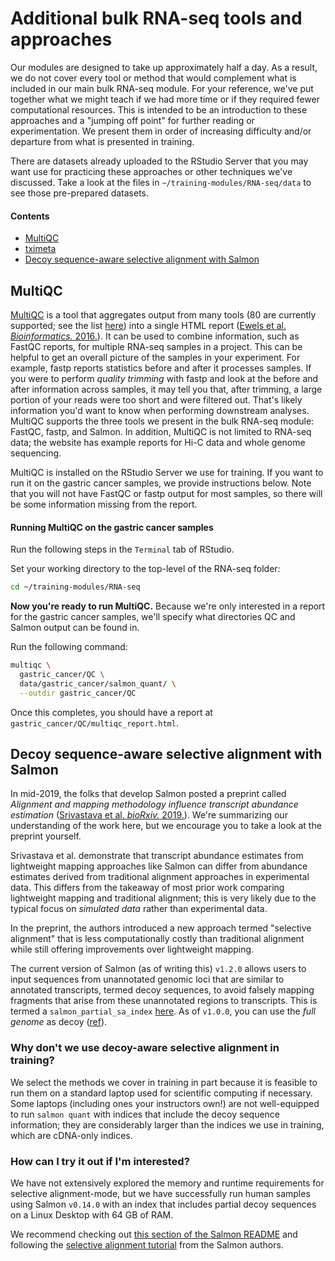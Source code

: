 # Additional bulk RNA-seq tools and approaches

Our modules are designed to take up approximately half a day.
As a result, we do not cover every tool or method that would complement what is included in our main bulk RNA-seq module.
For your reference, we've put together what we might teach if we had more time or if they required fewer computational resources.
This is intended to be an introduction to these approaches and a "jumping off point" for further reading or experimentation.
We present them in order of increasing difficulty and/or departure from what is presented in training.

There are datasets already uploaded to the RStudio Server that you may want use for practicing these approaches or other techniques we've discussed.
Take a look at the files in `~/training-modules/RNA-seq/data` to see those pre-prepared datasets.

####  Contents

* [MultiQC](#multiqc)
* [tximeta](#tximeta)
* [Decoy sequence-aware selective alignment with Salmon](#decoy-sequence-aware-selective-alignment-with-salmon)

## MultiQC

[MultiQC](https://multiqc.info/) is a tool that aggregates output from many tools (80 are currently supported; see the list [here](https://multiqc.info/docs/#multiqc-modules)) into a single HTML report ([Ewels et al. _Bioinformatics._ 2016.](http://dx.doi.org/10.1093/bioinformatics/btw354)).
It can be used to combine information, such as FastQC reports, for multiple RNA-seq samples in a project.
This can be helpful to get an overall picture of the samples in your experiment.
For example, fastp reports statistics before and after it processes samples.
If you were to perform _quality trimming_ with fastp and look at the before and after information across samples, it may tell you that, after trimming, a large portion of your reads were too short and were filtered out.
That's likely information you'd want to know when performing downstream analyses.
MultiQC supports the three tools we present in the bulk RNA-seq module: FastQC, fastp, and Salmon.
In addition, MultiQC is not limited to RNA-seq data; the website has example reports for Hi-C data and whole genome sequencing.

MultiQC is installed on the RStudio Server we use for training.
If you want to run it on the gastric cancer samples, we provide instructions below.
Note that you will not have FastQC or fastp output for most samples, so there will be some information missing from the report.

#### Running MultiQC on the gastric cancer samples

Run the following steps in the `Terminal` tab of RStudio.

Set your working directory to the top-level of the RNA-seq folder:

```bash
cd ~/training-modules/RNA-seq
```

**Now you're ready to run MultiQC.**
Because we're only interested in a report for the gastric cancer samples, we'll specify what directories QC and Salmon output can be found in.

Run the following command:

```bash
multiqc \
  gastric_cancer/QC \
  data/gastric_cancer/salmon_quant/ \
  --outdir gastric_cancer/QC
```

Once this completes, you should have a report at `gastric_cancer/QC/multiqc_report.html`.

## Decoy sequence-aware selective alignment with Salmon

In mid-2019, the folks that develop Salmon posted a preprint called _Alignment and mapping methodology influence transcript abundance estimation_ ([Srivastava et al. _bioRxiv._ 2019.](https://doi.org/10.1101/657874)).
We're summarizing our understanding of the work here, but we encourage you to take a look at the preprint yourself.

Srivastava et al. demonstrate that transcript abundance estimates from lightweight mapping approaches like Salmon can differ from abundance estimates derived from traditional alignment approaches in experimental data.
This differs from the takeaway of most prior work comparing lightweight mapping and traditional alignment; this is very likely due to the typical focus on _simulated data_ rather than experimental data.

In the preprint, the authors introduced a new approach termed "selective alignment" that is less computationally costly than traditional alignment while still offering improvements over lightweight mapping.

The current version of Salmon (as of writing this) `v1.2.0` allows users to input sequences from unannotated genomic loci that are similar to annotated transcripts, termed decoy sequences, to avoid falsely mapping fragments that arise from these unannotated regions to transcripts.
This is termed a `salmon_partial_sa_index` [here](https://github.com/COMBINE-lab/salmon/tree/91091fc3650a3220f657a9f31616916513f0ad02#pre-computed-decoy-transcriptomes).
As of `v1.0.0`, you can use the _full genome_ as decoy ([ref](https://github.com/COMBINE-lab/salmon/tree/91091fc3650a3220f657a9f31616916513f0ad02#pre-computed-decoy-transcriptomes)).

### Why don't we use decoy-aware selective alignment in training?

We select the methods we cover in training in part because it is feasible to run them on a standard laptop used for scientific computing if necessary.
Some laptops (including ones your instructors own!) are not well-equipped to run `salmon quant` with indices that include the decoy sequence information; they are considerably larger than the indices we use in training, which are cDNA-only indices.

### How can I try it out if I'm interested?

We have not extensively explored the memory and runtime requirements for selective alignment-mode, but we have successfully run human samples using Salmon `v0.14.0` with an index that includes partial decoy sequences on a Linux Desktop with 64 GB of RAM.

We recommend checking out [this section of the Salmon README](https://github.com/COMBINE-lab/salmon/tree/91091fc3650a3220f657a9f31616916513f0ad02#pre-computed-decoy-transcriptomes) and following the [selective alignment tutorial](https://combine-lab.github.io/alevin-tutorial/2019/selective-alignment/) from the Salmon authors.
